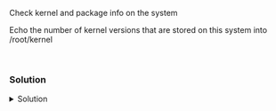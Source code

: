 Check kernel and package info on the system

Echo the number of kernel versions that are stored on this system into /root/kernel

<br>

### Solution
<details>
<summary>Solution</summary>
Check all the kernel information.

```plain
uname -a
```{{exec}}

Check for old versions of the kernel that are on the system.

```plain
ls /boot/vm*
```{{exec}}

Echo the number of versions into /root/kernel

```
echo 1 > /root/kernel
```{{exec}}

Next we will check how many packages are on the system.

```plain
dpkg -l | wc -l
```{{exec}}

What is the version of ssh on this system? Server and client.

```plain
dpkg -l | grep -i ssh
```{{exec}}

client is named openssh-client

server is named openssh-server

</details>